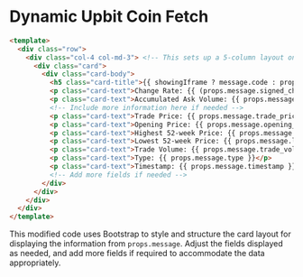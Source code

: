 # **Dynamic Upbit Coin Fetch**
```html
<template>
  <div class="row">
    <div class="col-4 col-md-3"> <!-- This sets up a 5-column layout on medium-sized screens (col-md-3) -->
      <div class="card">
        <div class="card-body">
          <h5 class="card-title">{{ showingIframe ? message.code : props.message.code.split('-')[1] }}</h5>
          <p class="card-text">Change Rate: {{ (props.message.signed_change_rate * 100).toFixed(2) }}%</p>
          <p class="card-text">Accumulated Ask Volume: {{ props.message.acc_ask_volume.toFixed(2) }}</p>
          <!-- Include more information here if needed -->
          <p class="card-text">Trade Price: {{ props.message.trade_price }}</p>
          <p class="card-text">Opening Price: {{ props.message.opening_price }}</p>
          <p class="card-text">Highest 52-week Price: {{ props.message.highest_52_week_price }}</p>
          <p class="card-text">Lowest 52-week Price: {{ props.message.lowest_52_week_price }}</p>
          <p class="card-text">Trade Volume: {{ props.message.trade_volume.toFixed(2) }}</p>
          <p class="card-text">Type: {{ props.message.type }}</p>
          <p class="card-text">Timestamp: {{ props.message.timestamp }}</p>
          <!-- Add more fields if needed -->
        </div>
      </div>
    </div>
  </div>
</template>
```

This modified code uses Bootstrap to style and structure the card layout for displaying the information from `props.message`. Adjust the fields displayed as needed, and add more fields if required to accommodate the data appropriately.




